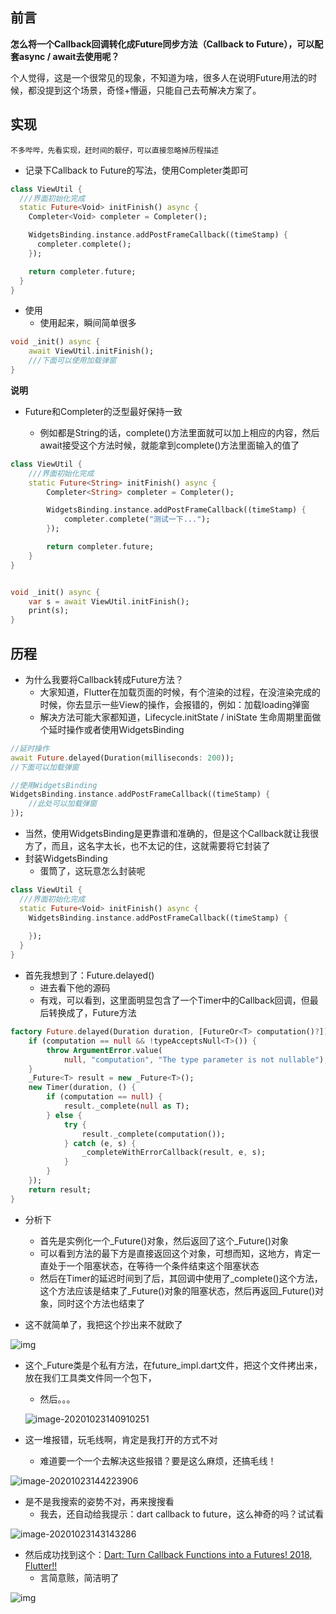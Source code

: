 ## 前言

**怎么将一个Callback回调转化成Future同步方法（Callback to Future），可以配套async / await去使用呢？**

个人觉得，这是一个很常见的现象，不知道为啥，很多人在说明Future用法的时候，都没提到这个场景，奇怪+懵逼，只能自己去苟解决方案了。

## 实现

`不多哔哔，先看实现，赶时间的靓仔，可以直接忽略掉历程描述`

- 记录下Callback to Future的写法，使用Completer类即可

```dart
class ViewUtil {
  ///界面初始化完成
  static Future<Void> initFinish() async {
    Completer<Void> completer = Completer();

    WidgetsBinding.instance.addPostFrameCallback((timeStamp) {
      completer.complete();
    });

    return completer.future;
  }
}
```

- 使用
  - 使用起来，瞬间简单很多

```dart
void _init() async {
    await ViewUtil.initFinish();
    ///下面可以使用加载弹窗
}
```

**说明**

- Future<T>和Completer<T>的泛型最好保持一致
  - 例如都是String的话，complete()方法里面就可以加上相应的内容，然后await接受这个方法时候，就能拿到complete()方法里面输入的值了

```dart
class ViewUtil {
    ///界面初始化完成
    static Future<String> initFinish() async {
        Completer<String> completer = Completer();

        WidgetsBinding.instance.addPostFrameCallback((timeStamp) {
            completer.complete("测试一下...");
        });

        return completer.future;
    }
}


void _init() async {
    var s = await ViewUtil.initFinish();
    print(s);
}
```

## 历程

- 为什么我要将Callback转成Future方法？
  - 大家知道，Flutter在加载页面的时候，有个渲染的过程，在没渲染完成的时候，你去显示一些View的操作，会报错的，例如：加载loading弹窗
  - 解决方法可能大家都知道，Lifecycle.initState / iniState 生命周期里面做个延时操作或者使用WidgetsBinding

```dart
//延时操作
await Future.delayed(Duration(milliseconds: 200));
//下面可以加载弹窗

//使用WidgetsBinding
WidgetsBinding.instance.addPostFrameCallback((timeStamp) {
    //此处可以加载弹窗
});
```

- 当然，使用WidgetsBinding是更靠谱和准确的，但是这个Callback就让我很方了，而且，这名字太长，也不太记的住，这就需要将它封装了
- 封装WidgetsBinding
  - 蛋筒了，这玩意怎么封装呢

```dart
class ViewUtil {
  ///界面初始化完成
  static Future<Void> initFinish() async {
    WidgetsBinding.instance.addPostFrameCallback((timeStamp) {
      
    });
  }
}
```

- 首先我想到了：Future.delayed()
  - 进去看下他的源码
  - 有戏，可以看到，这里面明显包含了一个Timer中的Callback回调，但最后转换成了，Future方法

```dart
factory Future.delayed(Duration duration, [FutureOr<T> computation()?]) {
    if (computation == null && !typeAcceptsNull<T>()) {
        throw ArgumentError.value(
            null, "computation", "The type parameter is not nullable");
    }
    _Future<T> result = new _Future<T>();
    new Timer(duration, () {
        if (computation == null) {
            result._complete(null as T);
        } else {
            try {
                result._complete(computation());
            } catch (e, s) {
                _completeWithErrorCallback(result, e, s);
            }
        }
    });
    return result;
}
```

- 分析下

  - 首先是实例化一个_Future<T>()对象，然后返回了这个_Future<T>()对象
  - 可以看到方法的最下方是直接返回这个对象，可想而知，这地方，肯定一直处于一个阻塞状态，在等待一个条件结束这个阻塞状态
  - 然后在Timer的延迟时间到了后，其回调中使用了_complete()这个方法，这个方法应该是结束了_Future<T>()对象的阻塞状态，然后再返回_Future<T>()对象，同时这个方法也结束了

- 这不就简单了，我把这个抄出来不就欧了

![img](https://cdn.jsdelivr.net/gh/CNAD666/MyData/pic/flutter/blog/20201023144244.jpg)

- 这个_Future类是个私有方法，在future_impl.dart文件，把这个文件拷出来，放在我们工具类文件同一个包下，

  - 然后。。。

  ![image-20201023140910251](https://cdn.jsdelivr.net/gh/CNAD666/MyData/pic/flutter/blog/20201023144250.png)

- 这一堆报错，玩毛线啊，肯定是我打开的方式不对
  
  - 难道要一个一个去解决这些报错？要是这么麻烦，还搞毛线！

![image-20201023144223906](https://cdn.jsdelivr.net/gh/CNAD666/MyData/pic/flutter/blog/20201023144227.png)

- 是不是我搜索的姿势不对，再来搜搜看
  - 我去，还自动给我提示：dart callback to future，这么神奇的吗？试试看

![image-20201023143143286](https://cdn.jsdelivr.net/gh/CNAD666/MyData/pic/flutter/blog/20201023144306.png)

- 然后成功找到这个：[Dart: Turn Callback Functions into a Futures! 2018, Flutter!!](https://medium.com/@brianschardt/dart-turn-callback-function-into-a-future-95f54431936b)
  - 言简意赅，简洁明了

![img](https://cdn.jsdelivr.net/gh/CNAD666/MyData/pic/flutter/blog/20201023144318.jpg)

